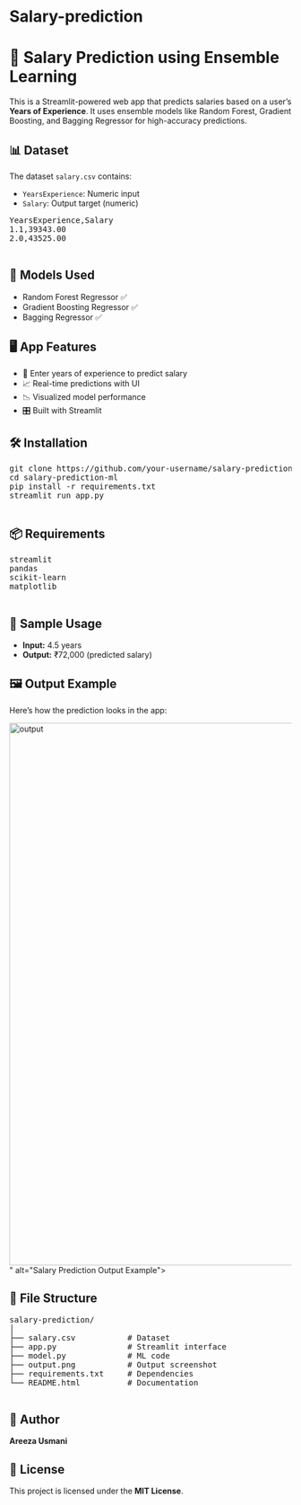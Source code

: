 # Salary-prediction
  <h1>💼 Salary Prediction using Ensemble Learning</h1>

  <p>
    This is a Streamlit-powered web app that predicts salaries based on a user’s <strong>Years of Experience</strong>. It uses ensemble models like
    <span class="tag">Random Forest</span>,
    <span class="tag">Gradient Boosting</span>, and
    <span class="tag">Bagging Regressor</span>
    for high-accuracy predictions.
  </p>

  <h2>📊 Dataset</h2>
  <p>The dataset <code>salary.csv</code> contains:</p>
  <ul>
    <li><code>YearsExperience</code>: Numeric input</li>
    <li><code>Salary</code>: Output target (numeric)</li>
  </ul>
  <pre>
YearsExperience,Salary
1.1,39343.00
2.0,43525.00
  </pre>

  <h2>🧠 Models Used</h2>
  <ul>
    <li>Random Forest Regressor ✅</li>
    <li>Gradient Boosting Regressor ✅</li>
    <li>Bagging Regressor ✅</li>
  </ul>

  <h2>🖥 App Features</h2>
  <ul>
    <li>🔢 Enter years of experience to predict salary</li>
    <li>📈 Real-time predictions with UI</li>
    <li>📉 Visualized model performance</li>
    <li>🎛 Built with Streamlit</li>
  </ul>

  <h2>🛠 Installation</h2>
  <pre>
git clone https://github.com/your-username/salary-prediction-ml.git
cd salary-prediction-ml
pip install -r requirements.txt
streamlit run app.py
  </pre>

  <h2>📦 Requirements</h2>
  <pre>
streamlit
pandas
scikit-learn
matplotlib
  </pre>

  <h2>🧪 Sample Usage</h2>
  <ul>
    <li><strong>Input:</strong> 4.5 years</li>
    <li><strong>Output:</strong> ₹72,000 (predicted salary)</li>
  </ul>

  <h2>🖼 Output Example</h2>
  <p>Here’s how the prediction looks in the app:</p>
  <img src="<img width="1886" height="966" alt="output" src="https://github.com/user-attachments/assets/bbb48375-dc78-4be4-b971-fdb6c9cd9f1a" />
" alt="Salary Prediction Output Example">

  <h2>📁 File Structure</h2>
  <pre>
salary-prediction/
│
├── salary.csv           # Dataset
├── app.py               # Streamlit interface
├── model.py             # ML code
├── output.png           # Output screenshot
├── requirements.txt     # Dependencies
└── README.html          # Documentation
  </pre>

  <h2>👤 Author</h2>
  <p><strong>Areeza Usmani</strong></p>

  <h2>📃 License</h2>
  <p>This project is licensed under the <strong>MIT License</strong>.</p>

</body>
</html>
